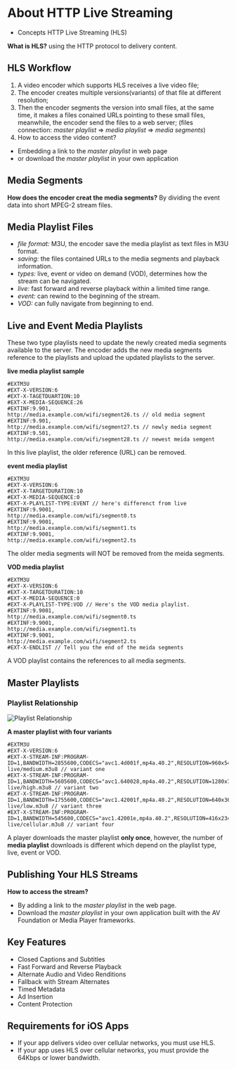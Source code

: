 ﻿# About HTTP Live Streaming

- Concepts 
HTTP Live Streaming (HLS)

**What is HLS?**
using the HTTP protocol to delivery content.

## HLS Workflow
1. A video encoder which supports HLS receives a live video file;
2. The encoder creates multiple versions(variants) of that file at different resolution;
3. Then the encoder segments the version into small files, at the same time, it makes a files conained URLs pointing to these small files, meanwhile, the encoder send the files to a web server; (files connection: *master playlist* => *media playlist* => *media segments*)
4. How to access the video content? 
- Embedding a link to the *master playlist* in web page
- or download the *master playlist* in your own application

## Media Segments
**How does the encoder creat the media segments?**
By dividing the event data into short MPEG-2 stream files.

## Media Playlist Files
- *file format:* M3U, the encoder save the media playlist as text files in M3U format.
- *saving:* the files contained URLs to the media segments and playback information.
- *types:* live, event or video on demand (VOD), determines how the stream can be navigated. 
 - *live:* fast forward and reverse playback within a limited time range.
 - *event:* can rewind to the beginning of the stream.
 - *VOD:* can fully navigate from beginning to end.

## Live and Event Media Playlists
These two type playlists need to update the newly created media segments available to the server. 
The encoder adds the new media segments reference to the playlists and upload the updated playlists to the server.

**live media playlist sample**

    #EXTM3U
    #EXT-X-VERSION:6
    #EXT-X-TAGETDUARTION:10
    #EXT-X-MEDIA-SEQUENCE:26
    #EXTINF:9.901,
    http://media.example.com/wifi/segment26.ts // old media segment
    #EXTINF:9.901,
    http://media.example.com/wifi/segment27.ts // newly media segment
    #EXTINF:9.501,
    http://media.example.com/wifi/segment28.ts // newest meida semgent

In this live playlist, the older reference (URL) can be removed.

**event media playlist**

    #EXTM3U
    #EXT-X-VERSION:6
    #EXT-X-TARGETDURATION:10
    #EXT-X-MEDIA-SEQUENCE:0
    #EXT-X-PLAYLIST-TYPE:EVENT // here's differenct from live
    #EXTINF:9.9001,
    http://media.example.com/wifi/segment0.ts
    #EXTINF:9.9001,
    http://media.example.com/wifi/segment1.ts
    #EXTINF:9.9001,
    http://media.example.com/wifi/segment2.ts
The older media segments will NOT be removed from the meida segments.

**VOD media playlist**

    #EXTM3U
    #EXT-X-VERSION:6
    #EXT-X-TARGETDURATION:10
    #EXT-X-MEDIA-SEQUENCE:0
    #EXT-X-PLAYLIST-TYPE:VOD // Here's the VOD media playlist.
    #EXTINF:9.9001,
    http://media.example.com/wifi/segment0.ts
    #EXTINF:9.9001,
    http://media.example.com/wifi/segment1.ts
    #EXTINF:9.9001,
    http://media.example.com/wifi/segment2.ts
    #EXT-X-ENDLIST // Tell you the end of the meida segments
A VOD playlist contains the references to all media segments.

## Master Playlists
### Playlist Relationship

![Playlist Relationship](https://developer.apple.com/library/mac/referencelibrary/GettingStarted/AboutHTTPLiveStreaming/Art/stream_playlists_2x.png)

**A master playlist with four variants**

    #EXTM3U
    #EXT-X-VERSION:6
    #EXT-X-STREAM-INF:PROGRAM-ID=1,BANDWIDTH=2855600,CODECS="avc1.4d001f,mp4a.40.2",RESOLUTION=960x540
    live/medium.m3u8 // variant one
    #EXT-X-STREAM-INF:PROGRAM-ID=1,BANDWIDTH=5605600,CODECS="avc1.640028,mp4a.40.2",RESOLUTION=1280x720
    live/high.m3u8 // variant two
    #EXT-X-STREAM-INF:PROGRAM-ID=1,BANDWIDTH=1755600,CODECS="avc1.42001f,mp4a.40.2",RESOLUTION=640x360
    live/low.m3u8 // variant three
    #EXT-X-STREAM-INF:PROGRAM-ID=1,BANDWIDTH=545600,CODECS="avc1.42001e,mp4a.40.2",RESOLUTION=416x234
    live/cellular.m3u8 // variant four
A player downloads the master playlist **only once**, however, the number of **media playlist** downloads is different which depend on the playlist type, live, event or VOD.

## Publishing Your HLS Streams
**How to access the stream?**

- By adding a link to the *master playlist* in the web page.
- Download the *master playlist* in your own application built with the AV Foundation or Media Player frameworks.

## Key Features

- Closed Captions and Subtitles
- Fast Forward and Reverse Playback
- Alternate Audio and Video Renditions
- Fallback with Stream Alternates
- Timed Metadata
- Ad Insertion
- Content Protection

## Requirements for iOS Apps
- If your app delivers video over cellular networks, you must use HLS.
- If your app uses HLS over cellular networks, you must provide the 64Kbps or lower bandwidth.




